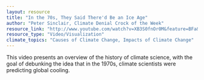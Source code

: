 ```yaml
---
layout: resource
title: "In the 70s, They Said There'd Be an Ice Age"
author: "Peter Sinclair, Climate Denial Crock of the Week"
resource_link: "http://www.youtube.com/watch?v=XB3S0fnOr0M&feature=BFa&list=PL029130BFDC78FA33&i..."
resource_type: "Video/Visualization"
climate_topics: "Causes of Climate Change, Impacts of Climate Change"
---
```


This video presents an overview of the history of climate science, with the goal of debunking the idea that in the 1970s, climate scientists were predicting global cooling.
